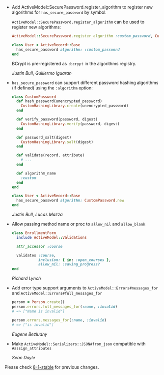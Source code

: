 *   Add ActiveModel::SecurePassword.register_algorithm to register new algorithms for `has_secure_password` by symbol:

    `ActiveModel::SecurePassword.register_algorithm` can be used to register new algorithms:

    ```ruby
    ActiveModel::SecurePassword.register_algorithm :custom_password, CustomPassword
    ```

    ```ruby
    class User < ActiveRecord::Base
      has_secure_password algorithm: :custom_password
    end
    ```

    BCrypt is pre-registered as `:bcrypt` in the algorithms registry.

    *Justin Bull*, *Guillermo Iguaran*

*   `has_secure_password` can support different password hashing algorithms (if defined) using the `:algorithm` option:

    ```ruby
    class CustomPassword
      def hash_password(unencrypted_password)
        CustomHashingLibrary.create(unencrypted_password)
      end

      def verify_password(password, digest)
        CustomHashingLibrary.verify(password, digest)
      end

      def password_salt(digest)
        CustomHashingLibrary.salt(digest)
      end

      def validate(record, attribute)
        # ...
      end

      def algorithm_name
        :custom
      end
    end
    ```

    ```ruby
    class User < ActiveRecord::Base
      has_secure_password algorithm: CustomPassword.new
    end
    ```

    *Justin Bull*, *Lucas Mazza*

*   Allow passing method name or proc to `allow_nil` and `allow_blank`

    ```ruby
    class EnrollmentForm
      include ActiveModel::Validations

      attr_accessor :course

      validates :course,
                inclusion: { in: :open_courses },
                allow_nil: :saving_progress?
    end
    ```

    *Richard Lynch*

*   Add error type support arguments to `ActiveModel::Errors#messages_for` and `ActiveModel::Errors#full_messages_for`

    ```ruby
    person = Person.create()
    person.errors.full_messages_for(:name, :invalid)
    # => ["Name is invalid"]

    person.errors.messages_for(:name, :invalid)
    # => ["is invalid"]
    ```

    *Eugene Bezludny*

*   Make `ActiveModel::Serializers::JSON#from_json` compatible with `#assign_attributes`

    *Sean Doyle*

Please check [8-1-stable](https://github.com/rails/rails/blob/8-1-stable/activemodel/CHANGELOG.md) for previous changes.
